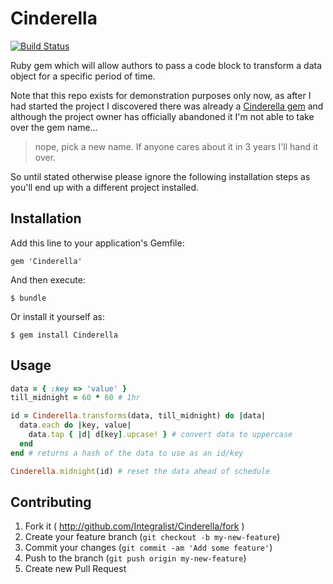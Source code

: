 # Cinderella

[![Build Status](https://travis-ci.org/Integralist/Cinderella.png?branch=master)](https://travis-ci.org/Integralist/Cinderella)

Ruby gem which will allow authors to pass a code block to transform a data object for a specific period of time.

Note that this repo exists for demonstration purposes only now, as after I had started the project I discovered there was already a [Cinderella gem](http://rubygems.org/gems/cinderella) and although the project owner has officially abandoned it I'm not able to take over the gem name...

> nope, pick a new name. If anyone cares about it in 3 years I'll hand it over.

So until stated otherwise please ignore the following installation steps as you'll end up with a different project installed.

## Installation

Add this line to your application's Gemfile:

    gem 'Cinderella'

And then execute:

    $ bundle

Or install it yourself as:

    $ gem install Cinderella

## Usage

```ruby
data = { :key => 'value' }
till_midnight = 60 * 60 # 1hr

id = Cinderella.transforms(data, till_midnight) do |data|
  data.each do |key, value|
    data.tap { |d| d[key].upcase! } # convert data to uppercase
  end
end # returns a hash of the data to use as an id/key

Cinderella.midnight(id) # reset the data ahead of schedule
```

## Contributing

1. Fork it ( http://github.com/Integralist/Cinderella/fork )
2. Create your feature branch (`git checkout -b my-new-feature`)
3. Commit your changes (`git commit -am 'Add some feature'`)
4. Push to the branch (`git push origin my-new-feature`)
5. Create new Pull Request
